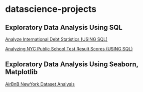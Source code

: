 # datascience-projects

<h2>Exploratory Data Analysis Using SQL</h2>
<a href="https://github.com/gnanda1/datascience-projects/tree/main/Analyze_International_Debt_Statistics">Analyze International Debt Statistics (USING SQL)</a><br />

<a href="https://github.com/gnanda1/datascience-projects/tree/main/Analyzing_NYC_School_Test_Result_Scores">Analyzing NYC Public School Test Result Scores (USING SQL)</a><br />

<h2>Exploratory Data Analysis Using Seaborn, Matplotlib</h2>
<a href="https://github.com/gnanda1/datascience-projects/blob/main/data-science-projects/New_York_AirBnB_Listing_Analysis.ipynb">AirBnB NewYork Dataset Analysis</a><br />